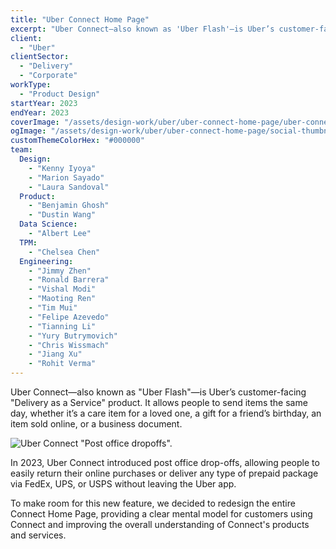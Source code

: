 ```yaml
---
title: "Uber Connect Home Page"
excerpt: "Uber Connect—also known as 'Uber Flash'—is Uber’s customer-facing 'Delivery as a Service' product."
client:
  - "Uber"
clientSector:
  - "Delivery"
  - "Corporate"
workType:
  - "Product Design"
startYear: 2023
endYear: 2023
coverImage: "/assets/design-work/uber/uber-connect-home-page/uber-connect-home-page.mp4"
ogImage: "/assets/design-work/uber/uber-connect-home-page/social-thumbnail.png"
customThemeColorHex: "#000000"
team:
  Design:
    - "Kenny Iyoya"
    - "Marion Sayado"
    - "Laura Sandoval"
  Product:
    - "Benjamin Ghosh"
    - "Dustin Wang"
  Data Science:
    - "Albert Lee"
  TPM:
    - "Chelsea Chen"
  Engineering:
    - "Jimmy Zhen"
    - "Ronald Barrera"
    - "Vishal Modi"
    - "Maoting Ren"
    - "Tim Mui"
    - "Felipe Azevedo"
    - "Tianning Li"
    - "Yury Butrymovich"
    - "Chris Wissmach"
    - "Jiang Xu"
    - "Rohit Verma"
---
```


Uber Connect—also known as "Uber Flash"—is Uber’s customer-facing "Delivery as a Service" product. It allows people to send items the same day, whether it’s a care item for a loved one, a gift for a friend’s birthday, an item sold online, or a business document.

![Uber Connect "Post office dropoffs".](/assets/design-work/uber/uber-connect-home-page/uber-connect-home-page-detail.png)

In 2023, Uber Connect introduced post office drop-offs, allowing people to easily return their online purchases or deliver any type of prepaid package via FedEx, UPS, or USPS without leaving the Uber app.

To make room for this new feature, we decided to redesign the entire Connect Home Page, providing a clear mental model for customers using Connect and improving the overall understanding of Connect's products and services.